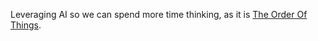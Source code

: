 Leveraging AI so we can spend more time thinking, as it is
[The Order Of Things](https://memory-alpha.fandom.com/wiki/Rocks_and_Shoals_(episode)).
